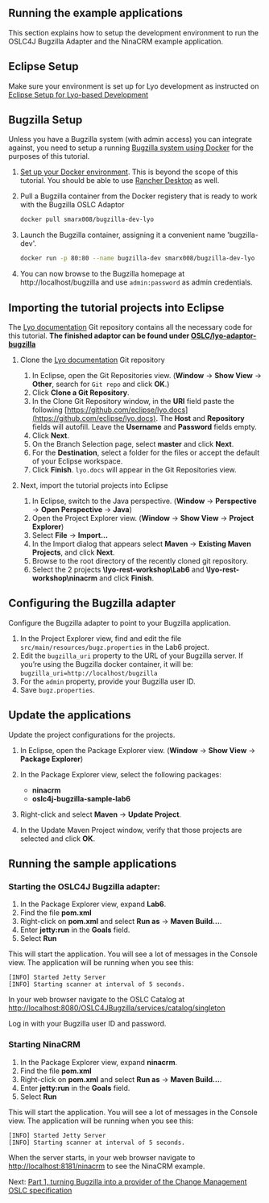 ## Running the example applications

This section explains how to setup the development environment to run the OSLC4J Bugzilla Adapter and the NinaCRM example application.

## Eclipse Setup

Make sure your environment is set up for Lyo development as instructed on [Eclipse Setup for Lyo-based Development](../eclipse_lyo/eclipse-setup-for-lyo-based-development)

## Bugzilla Setup

Unless you have a Bugzilla system (with admin access) you can integrate against, you need to setup a running [Bugzilla system using Docker](https://hub.docker.com/r/smarx008/bugzilla-dev-lyo) for the purposes of this tutorial.

1. [Set up your Docker environment](https://docs.docker.com/get-started/). This is beyond the scope of this tutorial. You should be able to use [Rancher Desktop](https://rancherdesktop.io/) as well.

1. Pull a Bugzilla container from the Docker registery that is ready to work with the Bugzilla OSLC Adaptor
    ```bash
	docker pull smarx008/bugzilla-dev-lyo
    ```

1. Launch the Bugzilla container, assigning it a convenient name 'bugzilla-dev'.
    ```bash
	docker run -p 80:80 --name bugzilla-dev smarx008/bugzilla-dev-lyo
    ```
 
1.  You can now browse to the Bugzilla homepage at http://localhost/bugzilla and use `admin:password` as admin credentials.

## Importing the tutorial projects into Eclipse

The [Lyo documentation](https://github.com/eclipse/lyo.docs) Git repository contains all the necessary code for this tutorial. **The finished adaptor can be found under [OSLC/lyo-adaptor-bugzilla](https://github.com/OSLC/lyo-adaptor-bugzilla)**

1. Clone the [Lyo documentation](https://github.com/eclipse/lyo.docs) Git repository
    1.  In Eclipse, open the Git Repositories view. (**Window** &rarr; **Show View** &rarr; **Other**, search for `Git repo` and click **OK**.)
    2.  Click **Clone a Git Repository**.
    3.  In the Clone Git Repository window, in the **URI** field paste the following [https://github.com/eclipse/lyo.docs](https://github.com/eclipse/lyo.docs). The **Host** and **Repository** fields will autofill. Leave the **Username** and **Password** fields empty.
    4.  Click **Next**.
    5.  On the Branch Selection page, select **master** and click **Next**.
    6.  For the **Destination**, select a folder for the files or accept the default of your Eclipse workspace.
    7.  Click **Finish**. `lyo.docs` will appear in the Git Repositories view.

2. Next, import the tutorial projects into Eclipse
    1. In Eclipse, switch to the Java perspective. (**Window** &rarr; **Perspective** &rarr; **Open Perspective** &rarr; **Java**)
    1. Open the Project Explorer view. (**Window** &rarr; **Show View** &rarr; **Project Explorer**)
    1. Select **File** &rarr; **Import...**
    1. In the Import dialog that appears select **Maven** &rarr; **Existing Maven Projects**, and click **Next**.
    1. Browse to the root directory of the recently cloned git repository.
    1.  Select the 2 projects **\lyo-rest-workshop\Lab6** and **\lyo-rest-workshop\ninacrm** and click **Finish**.

## Configuring the Bugzilla adapter

Configure the Bugzilla adapter to point to your Bugzilla application.

1. In the Project Explorer view, find and edit the file `src/main/resources/bugz.properties` in the Lab6 project.
1.  Edit the `bugzilla_uri` property to the URL of your Bugzilla server. If you’re using the Bugzilla docker container, it will be:
     `bugzilla_uri=http://localhost/bugzilla`
1.  For the `admin` property, provide your Bugzilla user ID.
1.  Save `bugz.properties`.

## Update the applications

Update the project configurations for the projects.

1.  In Eclipse, open the Package Explorer view. (**Window** &rarr; **Show View** &rarr; **Package Explorer**)
2.  In the Package Explorer view, select the following packages:

    *   **ninacrm**
    *   **oslc4j-bugzilla-sample-lab6**

3.  Right-click and select **Maven** &rarr; **Update Project**.
4.  In the Update Maven Project window, verify that those projects are selected and click **OK**.

## Running the sample applications

### Starting the OSLC4J Bugzilla adapter:

1. In the Package Explorer view, expand **Lab6**.
2. Find the file **pom.xml**
3. Right-click on **pom.xml** and select **Run as** &rarr; **Maven Build...**. 
4. Enter **jetty:run** in the **Goals** field. 
5. Select **Run**

This will start the application. You will see a lot of messages in the Console view. The application will be running when you see this:

    [INFO] Started Jetty Server
    [INFO] Starting scanner at interval of 5 seconds.

In your web browser navigate to the OSLC Catalog at [http://localhost:8080/OSLC4JBugzilla/services/catalog/singleton](http://localhost:8080/OSLC4JBugzilla/services/catalog/singleton)

Log in with your Bugzilla user ID and password.

### Starting NinaCRM

1. In the Package Explorer view, expand **ninacrm**.
2. Find the file **pom.xml**
3. Right-click on **pom.xml** and select **Run as** &rarr; **Maven Build...**. 
4. Enter **jetty:run** in the **Goals** field. 
5. Select **Run**

This will start the application. You will see a lot of messages in the Console view. The application will be running when you see this:

    [INFO] Started Jetty Server
    [INFO] Starting scanner at interval of 5 seconds.


When the server starts, in your web browser navigate to [http://localhost:8181/ninacrm](http://localhost:8181/ninacrm) to see the NinaCRM example.

Next: [Part 1, turning Bugzilla into a provider of the Change Management OSLC specification](implementing_an_oslc_provider/1_0_implementing_a_provider)
